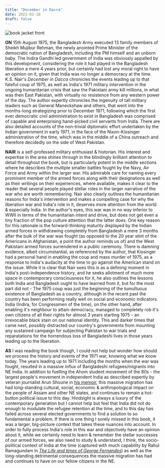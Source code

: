 ```yaml
---
title: "December in Dacca"
date: 2023-03-18
draft: false
---
```


![book jacket front](/december-in-dacca.JPG "hardcover jacket. all copyrights rest with the author/publisher")

__ON__ 15th August 1975, the Bangladesh Army executed 13 family members of Sheikh Mujibur Rehman, the newly anointed Prime Minister of the democratic nation of Bangladesh, including the PM himself and an unborn baby. The Indira Gandhi led government of India was obviously appalled by this development, considering the role it had played in the Bangladesh liberation a mere 4 years prior, but certainly had lost any moral right to have an opinion on it, given that India was no longer a democracy at the time. K.S. Nair's _December in Dacca_ chronicles the events leading up to that fateful coup of 1975, as well as India's 1971 military intervention in the ongoing humanitarian crisis that saw the Pakistani army kill millions, in what was then East Pakistan, with virtually no resistence from any western power of the day. The author expertly chronicles the ingenuity of tall military leaders such as General Maneckshaw and others, that went into the months-long strategizing prior to December 1971, following which the first ever democratic civil administration to exist in Bangladesh was comprised of capable and enterprising hand-picked civil servants from India. There are also detailed accounts of the non-trivial diplomatic effort undertaken by the Indian government in early 1971, in the face of the Nixon-Kissinger administration of the time, which was in the middle of a China outreach and therefore decidedly on the side of West Pakistan. 

__NAIR__ is a self-professed military enthusiast & historian. His interest and expertise in the area shines through in the blindingly brilliant attention to detail throughout the book, but is particularly potent in the middle sections where he describes the multiple smaller battles fought by the Navy, Air Force and Army within the larger war. His admirable care for naming every prominent member of the armed forces along with their designations as well as their writings on their experiences, where available, makes it clear to the reader that several people played stellar roles in the larger narrative of the war who are worth remembering. Nair also clearly outlines the humanitarian reasons for India's intervention and makes a compelling case for why the liberation war and India's role in it, deserves more attention from the world & especially India. In the author's eyes, this war was in no way inferior to WWII in terms of the humanitarian intent and drive, but does not get even a tiny fraction of the pop culture attention that the latter does. One key reason for this rationale is the forward-thinking maturity displayed by the Indian armed forces in withdrawing completely from Bangladesh a mere 3 months after the bulk of the war was fought (as opposed to the 20 year stint of the Americans in Afghanistan, a point the author reminds us of) and the West Pakistani armed forces surrendered in a public ceremony. There is damning evidence, albeit circumstantial, as referenced by the author, that Kissinger had a personal hand in enabling the coup and mass murder of 1975, as a response to India's audacity at the time to go against the American stand on the issue.  While it is clear that Nair sees this is as a defining moment in India's post-independence history, and he seeks allotment of much more space in contemporary consciousness for it, he also outlines the lessons both India and Bangladesh ought to have learned from it, but for the most part did not - The 1975 coup was just the beginning of the tumultuous existence of Bangladesh as a country, although in the recent past the country has been performing really well on social and economic indicators. India (Indira, for Congressmen of the time), on the other hand, after enabling it's neighbour to attain democracy, managed to completely rob it's own citizens of all their rights for almost 3 years starting 1975 - an irrevocable black stain on our national identity. This and darker times that came next, possibly distracted our country's governments from mounting any sustained campaign for subjecting Pakistan to war trials and reparatations for the horrendous loss of Bangladeshi lives in those years leading up to the liberation. 

__AS__ I was reading the book though, I could not help but wonder how should we process the history and events of the 1971 war, knowing what we know today. The years leading up to 1971 including the months when the war was fought, resulted in a massive influx of Bangladeshi refugees/migrants into NE India. In addition to fuelling the Ahom student movement of the 80s - the largest people's movement in independent India as described expertly by veteran journalist Arun Shourie in [his memoir](https://penguin.co.in/book/the-commissioner-for-lost-causes/), this massive migration has had long-standing cultural, social, economic & anthropological impact on the people of Assam and other NE states, and continues to remain a hot-button political issue to this day. Hindsight is always a luxury of the contemporary generation but I cannot help but feel that India did not do enough to modulate the refugee retention at the time, and to this day has failed across several elected governments to find a solution to so fundamental a problem. If there is one thing I sorely missed in this book, it was a larger, big-picture context that takes these nuances into account. In order to fully process India's role in this war and objectively have an opinion about it, while we certainly need to learn & remember the stellar successes of our armed forces, we also need to study & understand, I think, the socio-political context of India at the time (captured with much capability by Rahul Ramagundam in [_The Life and times of George Fernandes_](https://gvenkatagiri.github.io/posts/the-life-and-times-of-george-fernandes/)) as well as the long-standing detrimental consequences the massive migration has had and continues to have on our fellow citizens in the NE.